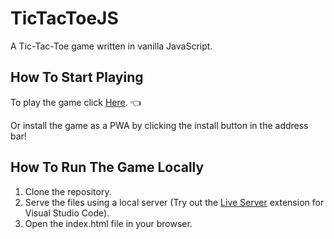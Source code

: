 # TicTacToeJS

A Tic-Tac-Toe game written in vanilla JavaScript.

## How To Start Playing

To play the game click [Here](https://nitzanpap.github.io/TicTacToeJS/). :point_left:

Or install the game as a PWA by clicking the install button in the address bar!

## How To Run The Game Locally

1. Clone the repository.
2. Serve the files using a local server (Try out the [Live Server](https://marketplace.visualstudio.com/items?itemName=ritwickdey.LiveServer) extension for Visual Studio Code).
3. Open the index.html file in your browser.
